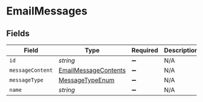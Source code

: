 # EmailMessages


## Fields

| Field                                                               | Type                                                                | Required                                                            | Description                                                         |
| ------------------------------------------------------------------- | ------------------------------------------------------------------- | ------------------------------------------------------------------- | ------------------------------------------------------------------- |
| `id`                                                                | *string*                                                            | :heavy_minus_sign:                                                  | N/A                                                                 |
| `messageContent`                                                    | [EmailMessageContents](../../models/shared/emailmessagecontents.md) | :heavy_minus_sign:                                                  | N/A                                                                 |
| `messageType`                                                       | [MessageTypeEnum](../../models/shared/messagetypeenum.md)           | :heavy_minus_sign:                                                  | N/A                                                                 |
| `name`                                                              | *string*                                                            | :heavy_minus_sign:                                                  | N/A                                                                 |
